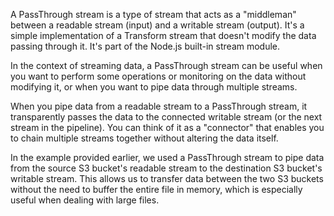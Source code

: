 A PassThrough stream is a type of stream that acts as a "middleman" between a readable stream (input) and a writable stream (output). It's a simple implementation of a Transform stream that doesn't modify the data passing through it. It's part of the Node.js built-in stream module.

In the context of streaming data, a PassThrough stream can be useful when you want to perform some operations or monitoring on the data without modifying it, or when you want to pipe data through multiple streams.

When you pipe data from a readable stream to a PassThrough stream, it transparently passes the data to the connected writable stream (or the next stream in the pipeline). You can think of it as a "connector" that enables you to chain multiple streams together without altering the data itself.

In the example provided earlier, we used a PassThrough stream to pipe data from the source S3 bucket's readable stream to the destination S3 bucket's writable stream. This allows us to transfer data between the two S3 buckets without the need to buffer the entire file in memory, which is especially useful when dealing with large files.